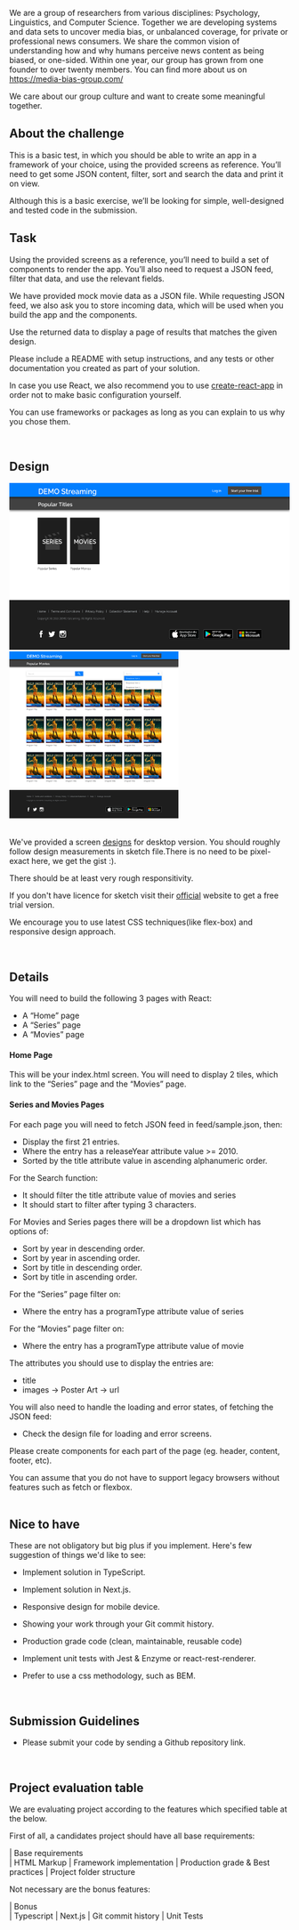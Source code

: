 

We are a group of researchers from various disciplines: Psychology, Linguistics, and Computer Science. Together we are developing systems and data sets to uncover media bias, or unbalanced coverage, for private or professional news consumers. We share the common vision of understanding how and why humans perceive news content as being biased, or one-sided. Within one year, our group has grown from one founder to over twenty members. You can find more about us on https://media-bias-group.com/

We care about our group culture and want to create some meaningful together. 

## About the challenge

This is a basic test, in which you should be able to write an app in a framework of your choice, using the provided screens as reference. You’ll need to get some JSON content, filter, sort and search the data and print it on view.

Although this is a basic exercise, we’ll be looking for simple, well-designed and tested code in the submission.

## Task

Using the provided screens as a reference, you’ll need to build a set of components to render the app. You’ll also need to request a JSON feed, filter that data, and use the relevant fields. 

We have provided mock movie data as a JSON file. While requesting JSON feed, we also ask you to store incoming data, which will be used when you build the app and the components.

Use the returned data to display a page of results that matches the given design.

Please include a README with setup instructions, and any tests or other documentation you created as part of your solution.

In case you use React, we also recommend you to use [create-react-app](https://github.com/facebook/create-react-app)  in order not to make basic configuration yourself.

You can use frameworks or packages as long as you can explain to us why you chose them.

<br>

## Design

<div>
  <img src="./screenshots/home.png"  height="300" >
  <img src="./screenshots/movies.png" height="300" >
 </div>
<br>

We've provided a screen [designs](./design) for desktop version. You should roughly follow design measurements in sketch file.There is no need to be pixel-exact here, we get the gist :).  

There should be at least very rough responsitivity.

If you don't have licence for sketch visit their [official](https://www.sketch.com/) website to get a free trial version.

We encourage you to use latest CSS techniques(like flex-box) and responsive design approach.

<br>

## Details
You will need to build the following 3 pages with React:

- A “Home” page
- A “Series” page
- A “Movies” page


#### Home Page

This will be your index.html screen. You will need to display 2 tiles, which link to the “Series” page and the “Movies” page.

#### Series and Movies Pages

For each page you will need to fetch JSON feed in feed/sample.json, then:

- Display the first 21 entries.
- Where the entry has a releaseYear attribute value >= 2010.
- Sorted by the title attribute value in ascending alphanumeric order.

 For the Search function:
 - It should filter the title attribute value of movies and series
 - It should start to filter after typing 3 characters.

 For Movies and Series pages there will be a dropdown list which has options of:

- Sort by year in descending order.
- Sort by year in ascending order.
- Sort by title in descending order.
- Sort by title in ascending order.



For the “Series” page filter on:

- Where the entry has a programType attribute value of series

For the “Movies” page filter on:
- Where the entry has a programType attribute value of movie


The attributes you should use to display the entries are:

- title
- images → Poster Art → url

You will also need to handle the loading and error states, of fetching the JSON feed:

- Check the design file for loading and error screens.

Please create components for each part of the page (eg. header, content, footer, etc).

You can assume that you do not have to support legacy browsers without features such as fetch or flexbox.
<br>
<br>
## Nice to have 

These are not obligatory but big plus if you implement. Here's few suggestion of things we'd like to see:

- Implement solution in TypeScript.

- Implement solution in Next.js.

- Responsive design for mobile device.

- Showing your work through your Git commit history.

- Production grade code (clean, maintainable, reusable code)

- Implement unit tests with Jest & Enzyme or react-rest-renderer.

- Prefer to use a css methodology, such as BEM.
<br>

## Submission Guidelines

* Please submit your code by sending a Github repository link.
<br>


## Project evaluation table

We are evaluating project according to the features which specified table at the below.

First of all, a candidates project should have all base requirements:
<br>


| Base requirements      
| HTML Markup
| Framework implementation
| Production grade & Best practices 
| Project folder structure 
<br>

Not necessary are the bonus features:
<br>



| Bonus           
| Typescript 
| Next.js 
| Git commit history
| Unit Tests 
